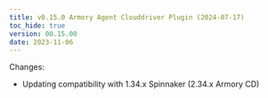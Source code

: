 ```yaml
---
title: v0.15.0 Armory Agent Clouddriver Plugin (2024-07-17)
toc_hide: true
version: 00.15.00
date: 2023-11-06
---
```


Changes:
- Updating compatibility with 1.34.x Spinnaker (2.34.x Armory CD)
